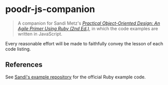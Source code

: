 # poodr-js-companion

> A companion for Sandi Metz's [*Practical Object-Oriented Design: An Agile Primer Using Ruby (2nd Ed.)*][poodr], in which the code examples are written in JavaScript.

Every reasonable effort will be made to faithfully convey the lesson of each code listing.

## References

See [Sandi's example repository][poodr-example-repo] for the official Ruby example code.

[poodr]: https://www.poodr.com/
[poodr-example-repo]: https://github.com/skmetz/poodr2/
